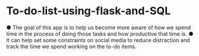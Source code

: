 # To-do-list-using-flask-and-SQL
● The goal of this app is to help us become more aware of how we spend time in the process of doing those tasks and how productive that time is. ● It can help set some constraints on social media to reduce distraction and track the time we spend working on the to-do items.
